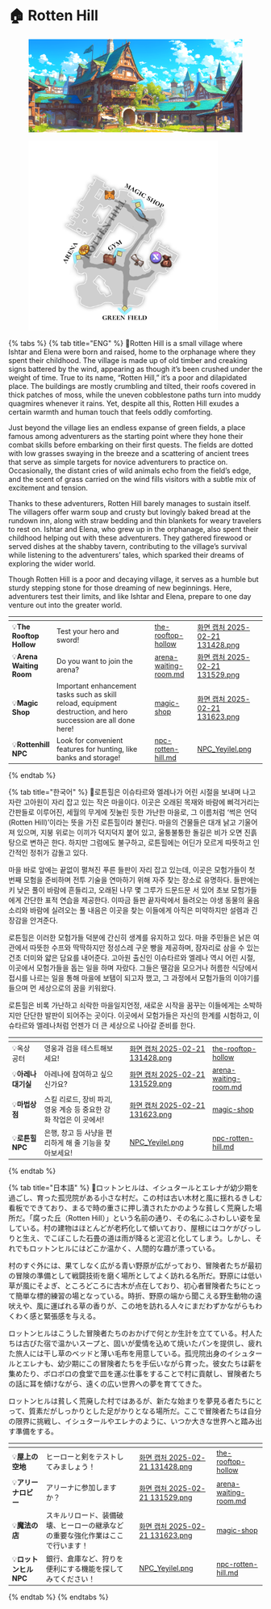 # 🏠 Rotten Hill

<figure><img src="../../.gitbook/assets/Lobby_B.png" alt=""><figcaption></figcaption></figure>

<figure><img src="../../.gitbook/assets/Map_L1.png" alt="" width="375"><figcaption></figcaption></figure>

{% tabs %}
{% tab title="ENG" %}
📒Rotten Hill is a small village where Ishtar and Elena were born and raised, home to the orphanage where they spent their childhood. The village is made up of old timber and creaking signs battered by the wind, appearing as though it’s been crushed under the weight of time. True to its name, “Rotten Hill,” it’s a poor and dilapidated place. The buildings are mostly crumbling and tilted, their roofs covered in thick patches of moss, while the uneven cobblestone paths turn into muddy quagmires whenever it rains. Yet, despite all this, Rotten Hill exudes a certain warmth and human touch that feels oddly comforting.



Just beyond the village lies an endless expanse of green fields, a place famous among adventurers as the starting point where they hone their combat skills before embarking on their first quests. The fields are dotted with low grasses swaying in the breeze and a scattering of ancient trees that serve as simple targets for novice adventurers to practice on. Occasionally, the distant cries of wild animals echo from the field’s edge, and the scent of grass carried on the wind fills visitors with a subtle mix of excitement and tension.



Thanks to these adventurers, Rotten Hill barely manages to sustain itself. The villagers offer warm soup and crusty but lovingly baked bread at the rundown inn, along with straw bedding and thin blankets for weary travelers to rest on. Ishtar and Elena, who grew up in the orphanage, also spent their childhood helping out with these adventurers. They gathered firewood or served dishes at the shabby tavern, contributing to the village’s survival while listening to the adventurers’ tales, which sparked their dreams of exploring the wider world.



Though Rotten Hill is a poor and decaying village, it serves as a humble but sturdy stepping stone for those dreaming of new beginnings. Here, adventurers test their limits, and like Ishtar and Elena, prepare to one day venture out into the greater world.

<table data-view="cards"><thead><tr><th></th><th></th><th></th><th data-hidden data-card-target data-type="content-ref"></th><th data-hidden data-card-cover data-type="files"></th></tr></thead><tbody><tr><td>💡<strong>The Rooftop Hollow</strong></td><td>Test your hero and sword!</td><td></td><td><a href="the-rooftop-hollow/">the-rooftop-hollow</a></td><td><a href="../../.gitbook/assets/화면 캡처 2025-02-21 131428.png">화면 캡처 2025-02-21 131428.png</a></td></tr><tr><td>💡<strong>Arena Waiting Room</strong></td><td>Do you want to join the arena?</td><td></td><td><a href="arena-waiting-room.md">arena-waiting-room.md</a></td><td><a href="../../.gitbook/assets/화면 캡처 2025-02-21 131529.png">화면 캡처 2025-02-21 131529.png</a></td></tr><tr><td>💡<strong>Magic Shop</strong></td><td>Important enhancement tasks such as skill reload, equipment destruction, and hero succession are all done here!</td><td></td><td><a href="magic-shop/">magic-shop</a></td><td><a href="../../.gitbook/assets/화면 캡처 2025-02-21 131623.png">화면 캡처 2025-02-21 131623.png</a></td></tr><tr><td>💡<strong>Rottenhill NPC</strong></td><td>Look for convenient features for hunting, like banks and storage!</td><td></td><td><a href="npc-rotten-hill.md">npc-rotten-hill.md</a></td><td><a href="../../.gitbook/assets/NPC_Yeyilel.png">NPC_Yeyilel.png</a></td></tr></tbody></table>
{% endtab %}

{% tab title="한국어" %}
📒로튼힐은 이슈타르와 엘레나가 어린 시절을 보내며 나고 자란 고아원이 자리 잡고 있는 작은 마을이다. 이곳은 오래된 목재와 바람에 삐걱거리는 간판들로 이루어진, 세월의 무게에 짓눌린 듯한 가난한 마을로, 그 이름처럼 ‘썩은 언덕(Rotten Hill)’이라는 뜻을 가진 로튼힐이라 불린다. 마을의 건물들은 대개 낡고 기울어져 있으며, 지붕 위로는 이끼가 덕지덕지 붙어 있고, 울퉁불퉁한 돌길은 비가 오면 진흙탕으로 변하곤 한다. 하지만 그럼에도 불구하고, 로튼힐에는 어딘가 모르게 따뜻하고 인간적인 정취가 감돌고 있다.



마을 바로 앞에는 끝없이 펼쳐진 푸른 들판이 자리 잡고 있는데, 이곳은 모험가들이 첫 번째 모험을 준비하며 전투 기술을 연마하기 위해 자주 찾는 장소로 유명하다. 들판에는 키 낮은 풀이 바람에 흔들리고, 오래된 나무 몇 그루가 드문드문 서 있어 초보 모험가들에게 간단한 표적 연습을 제공한다. 이따금 들판 끝자락에서 들려오는 야생 동물의 울음소리와 바람에 실려오는 풀 내음은 이곳을 찾는 이들에게 아직은 미약하지만 설렘과 긴장감을 안겨준다.



로튼힐은 이러한 모험가들 덕분에 간신히 생계를 유지하고 있다. 마을 주민들은 낡은 여관에서 따뜻한 수프와 딱딱하지만 정성스레 구운 빵을 제공하며, 잠자리로 삼을 수 있는 건초 더미와 얇은 담요를 내어준다. 고아원 출신인 이슈타르와 엘레나 역시 어린 시절, 이곳에서 모험가들을 돕는 일을 하며 자랐다. 그들은 땔감을 모으거나 허름한 식당에서 접시를 나르는 일을 통해 마을에 보탬이 되고자 했고, 그 과정에서 모험가들의 이야기를 들으며 먼 세상으로의 꿈을 키워왔다.



로튼힐은 비록 가난하고 쇠락한 마을일지언정, 새로운 시작을 꿈꾸는 이들에게는 소박하지만 단단한 발판이 되어주는 곳이다. 이곳에서 모험가들은 자신의 한계를 시험하고, 이슈타르와 엘레나처럼 언젠가 더 큰 세상으로 나아갈 준비를 한다.

<table data-view="cards"><thead><tr><th></th><th></th><th></th><th data-hidden data-card-cover data-type="files"></th><th data-hidden data-card-target data-type="content-ref"></th></tr></thead><tbody><tr><td>💡옥상 공터</td><td>영웅과 검을 테스트해보세요!</td><td></td><td><a href="../../.gitbook/assets/화면 캡처 2025-02-21 131428.png">화면 캡처 2025-02-21 131428.png</a></td><td><a href="the-rooftop-hollow/">the-rooftop-hollow</a></td></tr><tr><td>💡<strong>아레나 대기실</strong></td><td>아레나에 참여하고 싶으신가요?</td><td></td><td><a href="../../.gitbook/assets/화면 캡처 2025-02-21 131529.png">화면 캡처 2025-02-21 131529.png</a></td><td><a href="arena-waiting-room.md">arena-waiting-room.md</a></td></tr><tr><td>💡<strong>마법상점</strong></td><td>스킬 리로드, 장비 파괴, 영웅 계승 등 중요한 강화 작업은 이 곳에서!</td><td></td><td><a href="../../.gitbook/assets/화면 캡처 2025-02-21 131623.png">화면 캡처 2025-02-21 131623.png</a></td><td><a href="magic-shop/">magic-shop</a></td></tr><tr><td>💡<strong>로튼힐 NPC</strong></td><td>은행, 창고 등 사냥을 편리하게 해 줄 기능을 찾아보세요!</td><td></td><td><a href="../../.gitbook/assets/NPC_Yeyilel.png">NPC_Yeyilel.png</a></td><td><a href="npc-rotten-hill.md">npc-rotten-hill.md</a></td></tr></tbody></table>
{% endtab %}

{% tab title="日本語" %}
📒ロットンヒルは、イシュタールとエレナが幼少期を過ごし、育った孤児院がある小さな村だ。この村は古い木材と風に揺れるきしむ看板でできており、まるで時の重さに押し潰されたかのような貧しく荒廃した場所だ。「腐った丘（Rotten Hill）」という名前の通り、その名にふさわしい姿を呈している。村の建物はほとんどが老朽化して傾いており、屋根にはコケがびっしりと生え、でこぼこした石畳の道は雨が降ると泥沼と化してしまう。しかし、それでもロットンヒルにはどこか温かく、人間的な趣が漂っている。



村のすぐ外には、果てしなく広がる青い野原が広がっており、冒険者たちが最初の冒険の準備として戦闘技術を磨く場所としてよく訪れる名所だ。野原には低い草が風にそよぎ、ところどころに古木が点在しており、初心者冒険者たちにとって簡単な標的練習の場となっている。時折、野原の端から聞こえる野生動物の遠吠えや、風に運ばれる草の香りが、この地を訪れる人々にまだわずかながらもわくわく感と緊張感を与える。



ロットンヒルはこうした冒険者たちのおかげで何とか生計を立てている。村人たちは古びた宿で温かいスープと、固いが愛情を込めて焼いたパンを提供し、疲れた旅人には干し草のベッドと薄い毛布を用意している。孤児院出身のイシュタールとエレナも、幼少期にこの冒険者たちを手伝いながら育った。彼女たちは薪を集めたり、ボロボロの食堂で皿を運ぶ仕事をすることで村に貢献し、冒険者たちの話に耳を傾けながら、遠くの広い世界への夢を育ててきた。



ロットンヒルは貧しく荒廃した村ではあるが、新たな始まりを夢見る者たちにとって、質素だがしっかりとした足がかりとなる場所だ。ここで冒険者たちは自分の限界に挑戦し、イシュタールやエレナのように、いつか大きな世界へと踏み出す準備をする。

<table data-view="cards"><thead><tr><th></th><th></th><th></th><th data-hidden data-card-cover data-type="files"></th><th data-hidden data-card-target data-type="content-ref"></th></tr></thead><tbody><tr><td>💡<strong>屋上の空地</strong></td><td>ヒーローと剣をテストしてみましょう！</td><td></td><td><a href="../../.gitbook/assets/화면 캡처 2025-02-21 131428.png">화면 캡처 2025-02-21 131428.png</a></td><td><a href="the-rooftop-hollow/">the-rooftop-hollow</a></td></tr><tr><td>💡<strong>アリーナロビー</strong></td><td>アリーナに参加しますか？</td><td></td><td><a href="../../.gitbook/assets/화면 캡처 2025-02-21 131529.png">화면 캡처 2025-02-21 131529.png</a></td><td><a href="arena-waiting-room.md">arena-waiting-room.md</a></td></tr><tr><td>💡<strong>魔法の店</strong></td><td>スキルリロード、装備破壊、ヒーローの継承などの重要な強化作業はここで行います！</td><td></td><td><a href="../../.gitbook/assets/화면 캡처 2025-02-21 131623.png">화면 캡처 2025-02-21 131623.png</a></td><td><a href="magic-shop/">magic-shop</a></td></tr><tr><td>💡<strong>ロットンヒルNPC</strong></td><td>銀行、倉庫など、狩りを便利にする機能を探してみてください！</td><td></td><td><a href="../../.gitbook/assets/NPC_Yeyilel.png">NPC_Yeyilel.png</a></td><td><a href="npc-rotten-hill.md">npc-rotten-hill.md</a></td></tr></tbody></table>
{% endtab %}
{% endtabs %}

